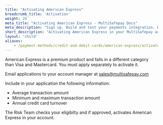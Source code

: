 ```yaml
---
title: "Activating American Express"
breadcrumb_title: 'Activation'
weight: 20
meta_title: "Activating American Express - MultiSafepay Docs"
meta_description: "Sign up. Build and test your payments integration. Explore our products and services. Use our API Reference, SDKs, and wrappers. Get support."
short_description: "Activating American Express in your MultiSafepay account"
layout: 'child'
aliases: 
    - /payment-methods/credit-and-debit-cards/american-express/activate-american-express/
---
```

American Express is a premium product and falls in a different category than Visa and Mastercard. You must apply separately to activate it. 

Email applications to your account manager at <sales@multisafepay.com>

Include in your application the following information:

* Average transaction amount
* Minimum and maximum transaction amount
* Annual credit card turnover

The Risk Team checks your eligibilty and if approved, activates American Express in your account.
